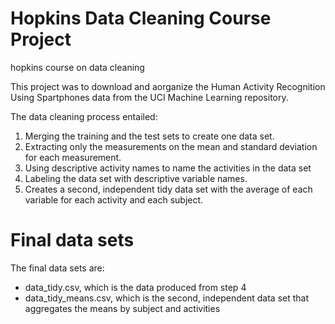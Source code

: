 #  Hopkins Data Cleaning Course Project
hopkins course on data cleaning

This project was to download and aorganize the Human Activity Recognition Using Spartphones data from the UCI Machine Learning repository.

The data cleaning process entailed: 

1. Merging the training and the test sets to create one data set.
2. Extracting only the measurements on the mean and standard deviation for each measurement.
3. Using descriptive activity names to name the activities in the data set
4. Labeling the data set with descriptive variable names.
5. Creates a second, independent tidy data set with the average of each variable for each activity and each subject.

# Final data sets
The final data sets are: 

* data_tidy.csv, which is the data produced from step 4
* data_tidy_means.csv, which is the second, independent data set that aggregates the means by subject and activities
